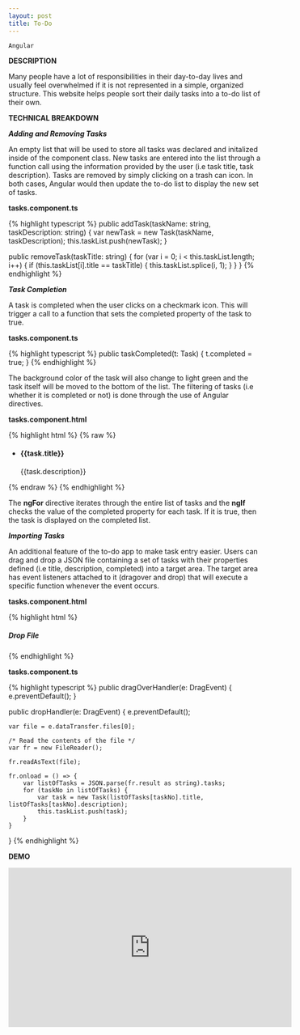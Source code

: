 ```yaml
---
layout: post
title: To-Do
---
```


`Angular`
<!-- excerpt -->

**DESCRIPTION**

Many people have a lot of responsibilities in their day-to-day lives and usually feel overwhelmed if it is not represented in a simple, organized structure. This website helps people sort their daily tasks into a to-do list of their own.

**TECHNICAL BREAKDOWN**

***Adding and Removing Tasks***

An empty list that will be used to store all tasks was declared and initalized inside of the component class. New tasks are entered into the list through a function call using the information provided by the user (i.e task title, task description). Tasks are removed by simply clicking on a trash can icon. In both cases, Angular would then update the to-do list to display the new set of tasks. 

**tasks.component.ts**

{% highlight typescript %}
public addTask(taskName: string, taskDescription: string) {
    var newTask = new Task(taskName, taskDescription);
    this.taskList.push(newTask);
}

public removeTask(taskTitle: string) {
    for (var i = 0; i < this.taskList.length; i++) {
        if (this.taskList[i].title == taskTitle) {
            this.taskList.splice(i, 1);
        }
    }
}
{% endhighlight %}

***Task Completion***

A task is completed when the user clicks on a checkmark icon. This will trigger a call to a function that sets the completed property of the task to true.

**tasks.component.ts**

{% highlight typescript %}
public taskCompleted(t: Task) {
    t.completed = true;
}
{% endhighlight %}

The background color of the task will also change to light green and the task itself will be moved to the bottom of the list. The filtering of tasks (i.e whether it is completed or not) is done through the use of Angular directives.

**tasks.component.html**

<!-- raw used to disable Liquid prcoessing -->
{% highlight html %}
{% raw %}
<ul class="completed-list">
    <div *ngFor="let task of taskList">
        <li *ngIf="task.completed">
            <div>
                <h4>{{task.title}}</h4>
            </div>
            <p>{{task.description}}</p>
        </li>
    </div>
</ul>
{% endraw %}
{% endhighlight %}

The **ngFor** directive iterates through the entire list of tasks and the **ngIf** checks the value of the completed property for each task. If it is true, then the task is displayed on the completed list.

***Importing Tasks***

An additional feature of the to-do app to make task entry easier. Users can drag and drop a JSON file containing a set of tasks with their properties defined (i.e title, description, completed) into a target area. The target area has event listeners attached to it (dragover and drop) that will execute a specific function whenever the event occurs. 

**tasks.component.html**

{% highlight html %}
<div class="file-drop">
    <h5>Drop File</h5>
    <div class="drop-target" (dragover)="dragOverHandler($event)" (drop)="dropHandler($event)">
</div>
{% endhighlight %}

**tasks.component.ts**

{% highlight typescript %}
public dragOverHandler(e: DragEvent) {
    e.preventDefault();
}

public dropHandler(e: DragEvent) {
    e.preventDefault();

    var file = e.dataTransfer.files[0];

    /* Read the contents of the file */
    var fr = new FileReader();

    fr.readAsText(file);

    fr.onload = () => {
        var listOfTasks = JSON.parse(fr.result as string).tasks;
        for (taskNo in listOfTasks) {
            var task = new Task(listOfTasks[taskNo].title, listOfTasks[taskNo].description);
            this.taskList.push(task);
        }
    }
}
{% endhighlight %}

**DEMO**

<iframe width="560" height="315" src="https://www.youtube.com/embed/45MIvhp4Jzc" frameborder="0" allow="accelerometer; autoplay; encrypted-media; gyroscope; picture-in-picture" allowfullscreen></iframe>